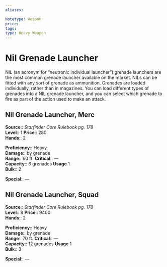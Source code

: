 ```yaml
---
aliases: 

Notetype: Weapon
price: 
tags: 
type: Heavy Weapon
---
```


# Nil Grenade Launcher

NIL (an acronym for “neutronic individual launcher”) grenade launchers are the most common grenade launcher available on the market. NILs can be fitted with any sort of grenade as ammunition. Grenades are loaded individually, rather than in magazines. You can load different types of grenades into a NIL grenade launcher, and you can select which grenade to fire as part of the action used to make an attack.  

## Nil Grenade Launcher, Merc

**Source**:: _Starfinder Core Rulebook pg. 178_  
**Level**:: 1
**Price**:: 280  
**Hands**:: 2

**Proficiency**:: Heavy  
**Damage**:: by grenade  
**Range**:: 60 ft.
**Critical**:: —  
**Capacity**:: 6 grenades 
**Usage** 1  
**Bulk**:: 2

**Special**:: —

## Nil Grenade Launcher, Squad

**Source**:: _Starfinder Core Rulebook pg. 178_  
**Level**:: 8
**Price**:: 9400  
**Hands**:: 2

**Proficiency**:: Heavy  
**Damage**:: by grenade  
**Range**:: 70 ft.
**Critical**:: —  
**Capacity**:: 12 grenades 
**Usage** 1  
**Bulk**:: 3

**Special**:: —
